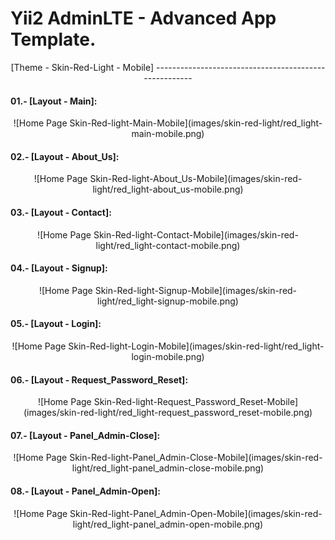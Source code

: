 Yii2 AdminLTE - Advanced App Template.
======================================

<p align= "center">[Theme - Skin-Red-Light - Mobile]
------------------------------------------------------

#### 01.- [Layout - Main]:

<p align= "center">![Home Page Skin-Red-light-Main-Mobile](images/skin-red-light/red_light-main-mobile.png)

#### 02.- [Layout - About_Us]:

<p align = "center">![Home Page Skin-Red-light-About_Us-Mobile](images/skin-red-light/red_light-about_us-mobile.png)

#### 03.- [Layout - Contact]:

<p align = "center">![Home Page Skin-Red-light-Contact-Mobile](images/skin-red-light/red_light-contact-mobile.png)

#### 04.- [Layout - Signup]:

<p align = "center">![Home Page Skin-Red-light-Signup-Mobile](images/skin-red-light/red_light-signup-mobile.png)

#### 05.- [Layout - Login]:

<p align = "center">![Home Page Skin-Red-light-Login-Mobile](images/skin-red-light/red_light-login-mobile.png)

#### 06.- [Layout - Request_Password_Reset]:

<p align = "center">![Home Page Skin-Red-light-Request_Password_Reset-Mobile](images/skin-red-light/red_light-request_password_reset-mobile.png)

#### 07.- [Layout - Panel_Admin-Close]:

<p align = "center">![Home Page Skin-Red-light-Panel_Admin-Close-Mobile](images/skin-red-light/red_light-panel_admin-close-mobile.png)

#### 08.- [Layout - Panel_Admin-Open]:

<p align = "center">![Home Page Skin-Red-light-Panel_Admin-Open-Mobile](images/skin-red-light/red_light-panel_admin-open-mobile.png)